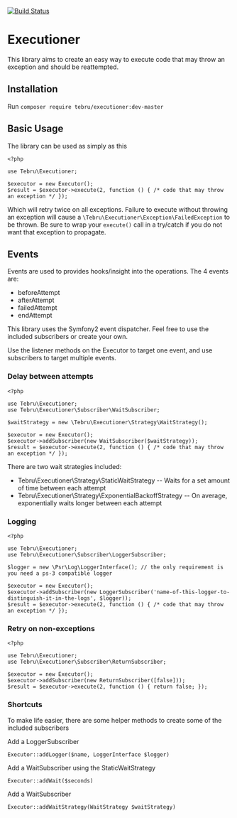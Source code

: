 [![Build Status](https://travis-ci.org/tebru/executioner.svg?branch=master)](https://travis-ci.org/tebru/executioner)

# Executioner
This library aims to create an easy way to execute code that may throw an exception and should be reattempted.

## Installation
Run `composer require tebru/executioner:dev-master`

## Basic Usage
The library can be used as simply as this

```
<?php

use Tebru\Executioner;

$executor = new Executor();
$result = $executor->execute(2, function () { /* code that may throw an exception */ });
```

Which will retry twice on all exceptions.  Failure to execute without throwing an exception will cause a `\Tebru\Executioner\Exception\FailedException` to be thrown.  Be sure to wrap your `execute()` call in a try/catch if you do not want that exception to propagate.

## Events
Events are used to provides hooks/insight into the operations.  The 4 events are:

- beforeAttempt
- afterAttempt
- failedAttempt
- endAttempt

This library uses the Symfony2 event dispatcher.  Feel free to use the included subscribers or create your own.

Use the listener methods on the Executor to target one event, and use subscribers to target multiple events.

### Delay between attempts

```
<?php

use Tebru\Executioner;
use Tebru\Executioner\Subscriber\WaitSubscriber;

$waitStrategy = new \Tebru\Executioner\Strategy\WaitStrategy();

$executor = new Executor();
$executor->addSubscriber(new WaitSubscriber($waitStrategy));
$result = $executor->execute(2, function () { /* code that may throw an exception */ });
```

There are two wait strategies included:

- Tebru\Executioner\Strategy\StaticWaitStrategy -- Waits for a set amount of time between each attempt
- Tebru\Executioner\Strategy\ExponentialBackoffStrategy -- On average, exponentially waits longer between each attempt

### Logging

```
<?php

use Tebru\Executioner;
use Tebru\Executioner\Subscriber\LoggerSubscriber;

$logger = new \Psr\Log\LoggerInterface(); // the only requirement is you need a ps-3 compatible logger

$executor = new Executor();
$executor->addSubscriber(new LoggerSubscriber('name-of-this-logger-to-distinguish-it-in-the-logs', $logger));
$result = $executor->execute(2, function () { /* code that may throw an exception */ });
```

### Retry on non-exceptions

```
<?php

use Tebru\Executioner;
use Tebru\Executioner\Subscriber\ReturnSubscriber;

$executor = new Executor();
$executor->addSubscriber(new ReturnSubscriber([false]));
$result = $executor->execute(2, function () { return false; });
```
### Shortcuts
To make life easier, there are some helper methods to create some of the included subscribers

Add a LoggerSubscriber

```
Executor::addLogger($name, LoggerInterface $logger)
```

Add a WaitSubscriber using the StaticWaitStrategy

```
Executor::addWait($seconds)
```

Add a WaitSubscriber

```
Executor::addWaitStrategy(WaitStrategy $waitStrategy)
```
